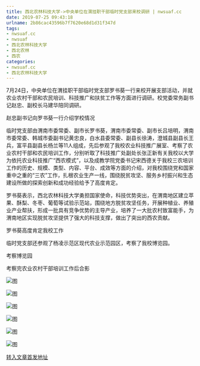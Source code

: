 ```yaml
---
title: 西北农林科技大学->中央单位在渭挂职干部临时党支部来校调研 | nwsuaf.cc
date: 2019-07-25 09:43:18
urlname: 2b86cac43596b7f7620e68d1d31f347d
tags: 
- nwsuaf.cc
- nwsuaf
- 西北农林科技大学
- 西北农林
- 西农
categories:
- nwsuaf.cc
- 西北农林科技大学
---
```



7月24日，中央单位在渭挂职干部临时党支部罗书葵一行来校开展支部活动，并就农业农村干部和农民培训、科技推广和扶贫工作等方面进行调研。校党委常务副书记赵忠、副校长马建华陪同调研。

赵忠副书记向罗书葵一行介绍学校情况

临时党支部由渭南市委常委、副市长罗书葵，渭南市委常委、副市长吕培明，渭南市委常委、韩城市委副书记黄忠良，白水县委常委、副县长徐涛，澄城县副县长王兵，富平县副县长杨兰等11人组成，先后参观了我校农业科技推广展室、考察了农业农村干部和农民培训工作，分别听取了科技推广处副处长张正新有关我校以大学为依托农业科技推广“西农模式”，以及成教学院党委书记宋西德关于我校三农培训工作的历史、规模、类型、内容、平台、成效等方面的介绍，对我校围绕党和国家重中之重的“三农”工作，扎根农业生产一线，围绕脱贫攻坚、服务乡村振兴和生态建设所做的探索创新和成功经验给予了高度肯定。

罗书葵表示，西北农林科技大学勇担国家使命，科技优势突出，在渭南地区建立苹果、酥梨、冬枣、葡萄等试验示范站，围绕地方脱贫攻坚任务，开展种植业、养殖业产业帮扶，形成一批具有竞争优势的主导产业，培养了一大批农村致富能手，为渭南地区实现脱贫攻坚提供了强大的科技支撑，做出了突出的西农贡献。

罗书葵高度肯定我校工作

临时党支部还参观了杨凌示范区现代农业示范园区，考察了我校博览园。

考察博览园

考察完农业农村干部培训工作后合影



![图](https://news.nwsuaf.edu.cn/images/content/2019-07/20190724183710374066.jpg)

![图](https://news.nwsuaf.edu.cn/images/content/2019-07/20190724185524104204.jpg)

![图](https://news.nwsuaf.edu.cn/images/content/2019-07/20190724183649544920.jpg)

![图](https://news.nwsuaf.edu.cn/images/content/2019-07/20190724183633834824.jpg)

![图](https://news.nwsuaf.edu.cn/images/content/2019-07/20190724183620173711.jpg)

![图](https://news.nwsuaf.edu.cn/images/content/2019-07/20190724183545826627.jpg)

[转入文章首发地址](https://news.nwsuaf.edu.cn/xnxw/91149.htm)